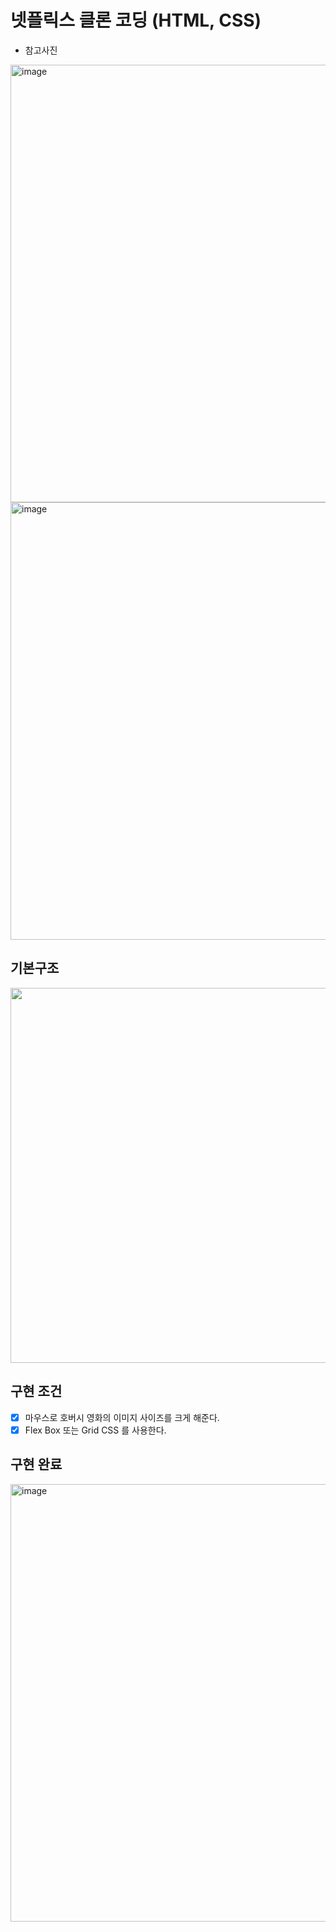# 넷플릭스 클론 코딩 (HTML, CSS)
- 참고사진

<img width="700" alt="image" src="https://github.com/junodevv/html-css-study/assets/126752196/d72bd012-069a-4922-900a-38dd1d3f0e99">

<img width="700" alt="image" src="https://github.com/junodevv/html-css-study/assets/126752196/b57257b0-dfe7-425e-a282-c55f533aa29d">

## 기본구조
<img width="600" src="https://github.com/junodevv/html-css-study/assets/126752196/22052009-7fd8-4f96-85d9-08ad37def2fe">

## 구현 조건
- [x] 마우스로 호버시 영화의 이미지 사이즈를 크게 해준다.
- [x] Flex Box 또는 Grid CSS 를 사용한다.

## 구현 완료
<img width="700" alt="image" src="https://github.com/junodevv/html-css-study/assets/126752196/92b56a5c-cb85-41e5-94b6-429f07fe34a0">
